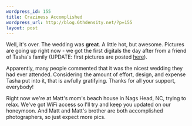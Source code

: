 ```yaml
--- 
wordpress_id: 155
title: Craziness Accomplished
wordpress_url: http://blog.6thdensity.net/?p=155
layout: post
---
```

<p>Well, it's over.  The wedding was <b>great</b>.  A little hot, but awesome.  Pictures are going up right now - we got the first digitals the day after from a friend of Tasha's family (UPDATE: first pictures are posted <a href="http://www.flickr.com/photos/jeremy6d/44705438/in/set-977245/">here</a>).</p><p>Apparently, many people commented that it was the nicest wedding they had ever attended.  Considering the amount of effort, design, and expense Tasha put into it, that is awfully gratifying.  Thanks for all your support, everybody!</p><p>Right now we're at Matt's mom's beach house in Nags Head, NC, trying to relax.  We've got WiFi access so I'll try and keep you updated on our honeymoon.  And Matt and Matt's brother are both accomplished photographers, so just expect more pics.</p>
